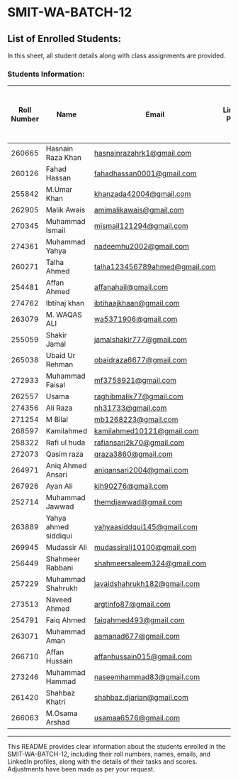 
# SMIT-WA-BATCH-12

## List of Enrolled Students:

In this sheet, all student details along with class assignments are provided.

### Students Information:

| Roll Number | Name               | Email                        | LinkedIn Profile                           | Task 01 - Create your CV | Score | Task 02 - HTML Basics and Page Creation | Score |
|-------------|--------------------|------------------------------|--------------------------------------------|--------------------------|-------|------------------------------------------|-------|
| 260665      | Hasnain Raza Khan  | hasnainrazahrk1@gmail.com    |                                            |                          |       |                                          |       |
| 260126      | Fahad Hassan       | fahadhassan0001@gmail.com    |                                            |                          |       |                                          |       |
| 255842      | M.Umar Khan        | khanzada42004@gmail.com      |                                            |                          |       |                                          |       |
| 262905      | Malik Awais        | amimalikawais@gmail.com      |                                            |                          |       |                                          |       |
| 270345      | Muhammad Ismail    | mismail121294@gmail.com      |                                            |                          |       |                                          |       |
| 274361      | Muhammad Yahya     | nadeemhu2002@gmail.com       |                                            |                          |       |                                          |       |
| 260271      | Talha Ahmed        | talha123456789ahmed@gmail.com|                                            |                          |       |                                          |       |
| 254481      | Affan Ahmed        | affanahail@gmail.com         |                                            |                          |       |                                          |       |
| 274762      | Ibtihaj khan       | ibtihaajkhaan@gmail.com      |                                            |                          |       |                                          |       |
| 263079      | M. WAQAS ALI       | wa5371906@gmail.com          |                                            |                          |       |                                          |       |
| 255059      | Shakir Jamal       | jamalshakir777@gmail.com     |                                            |                          |       |                                          |       |
| 265038      | Ubaid Ur Rehman    | obaidraza6677@gmail.com      |                                            |                          |       |                                          |       |
| 272933      | Muhammad Faisal    | mf3758921@gmail.com          |                                            |                          |       |                                          |       |
| 262557      | Usama              | raghibmalik77@gmail.com      |                                            |                          |       |                                          |       |
| 274356      | Ali Raza           | nh31733@gmail.com            |                                            |                          |       |                                          |       |
| 271254      | M Bilal            | mb1268223@gmail.com          |                                            |                          |       |                                          |       |
| 268597      | Kamilahmed         | kamilahmed10121@gmail.com    |                                            |                          |       |                                          |       |
| 258322      | Rafi ul huda       | rafiansari2k70@gmail.com     |                                            |                          |       |                                          |       |
| 272073      | Qasim raza         | qraza3860@gmail.com          |                                            |                          |       |                                          |       |
| 264971      | Aniq Ahmed Ansari  | aniqansari2004@gmail.com     |                                            |                          |       |                                          |       |
| 267926      | Ayan Ali           | kih90276@gmail.com           |                                            |                          |       |                                          |       |
| 252714      | Muhammad Jawwad    | themdjawwad@gmail.com        |                                            |                          |       |                                          |       |
| 263889      | Yahya ahmed siddiqui| yahyaasiddqui145@gmail.com  |                                           |                          |       |                                          |       |
| 269945      | Mudassir Ali       | mudassirali10100@gmail.com   |                                           |                          |       |                                          |       |
| 256449      | Shahmeer Rabbani   | shahmeersaleem324@gmail.com  |                                           |                          |       |                                          |       |
| 257229      | Muhammad Shahrukh  | javaidshahrukh182@gmail.com  |                                           |                          |       |                                          |       |
| 273513      | Naveed Ahmed       | argtinfo87@gmail.com         |                                           |                          |       |                                          |       |
| 254791      | Faiq Ahmed         | faiqahmed493@gmail.com       |                                           |                          |       |                                          |       |
| 263071      | Muhammad Aman      | aamanad677@gmail.com         |                                           |                          |       |                                          |       |
| 266710      | Affan Hussain      | affanhussain015@gmail.com    |                                           |                          |       |                                          |       |
| 273246      | Muhammad Hammad    | naseemhammad83@gmail.com     |                                           |                          |       |                                          |       |
| 261420      | Shahbaz Khatri     | shahbaz.djarian@gmail.com    |                                           |                          |       |                                          |       |
| 266063      | M.Osama Arshad     | usamaa6576@gmail.com         |                                           |                          |       |                                          |       |

---

This README provides clear information about the students enrolled in the SMIT-WA-BATCH-12, including their roll numbers, names, emails, and LinkedIn profiles, along with the details of their tasks and scores. Adjustments have been made as per your request.